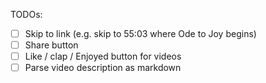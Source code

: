 TODOs:

- [ ] Skip to link (e.g. skip to 55:03 where Ode to Joy begins)
- [ ] Share button
- [ ] Like / clap / Enjoyed button for videos
- [ ] Parse video description as markdown
